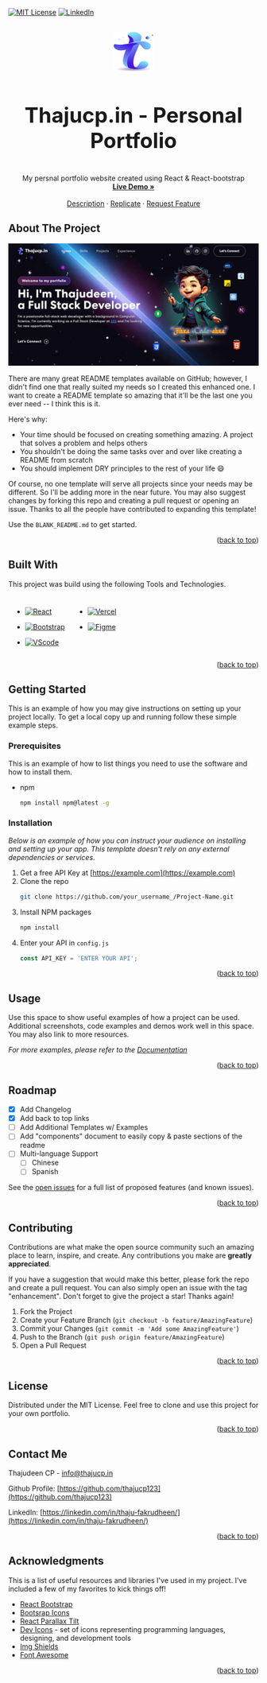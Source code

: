 <a id="readme-top"></a>

[![MIT License][license-shield]][license-url]
[![LinkedIn][linkedin-shield]][linkedin-url]



<!-- PROJECT LOGO -->
<br />
<div align="center">
  <img src="./src/assets/img/Logo.svg" alt="Logo" width="80" height="80">

  <h3 align="center" style="font-size: 42px;">Thajucp.in - Personal Portfolio</h3>

  <p align="center">
    My persnal portfolio website created using React & React-bootstrap
    <br />
    <a href="https://thajucp.in/"><strong>Live Demo »</strong></a>
    <br />
    <br />
    <a href="https://github.com/othneildrew/Best-README-Template">Description</a>
    ·
    <a href="https://github.com/othneildrew/Best-README-Template/issues/new?labels=bug&template=bug-report---.md">Replicate</a>
    ·
    <a href="https://github.com/othneildrew/Best-README-Template/issues/new?labels=enhancement&template=feature-request---.md">Request Feature</a>
  </p>
</div>



<!-- ABOUT THE PROJECT -->
## About The Project

![site-screenshot](./src/assets/img/screenshots/main-screenshot-1.jpg)

There are many great README templates available on GitHub; however, I didn't find one that really suited my needs so I created this enhanced one. I want to create a README template so amazing that it'll be the last one you ever need -- I think this is it.

Here's why:
* Your time should be focused on creating something amazing. A project that solves a problem and helps others
* You shouldn't be doing the same tasks over and over like creating a README from scratch
* You should implement DRY principles to the rest of your life :smile:

Of course, no one template will serve all projects since your needs may be different. So I'll be adding more in the near future. You may also suggest changes by forking this repo and creating a pull request or opening an issue. Thanks to all the people have contributed to expanding this template!

Use the `BLANK_README.md` to get started.

<p align="right">(<a href="#readme-top">back to top</a>)</p>


## Built With

This project was build using the following Tools and Technologies.

<div style="display: flex; flex-direction: row; width: 50%; padding:10px; padding-bottom:0;">
<div style="flex: 1;">

* [![React][React.js]][React-url]

* [![Bootstrap][Bootstrap.com]][Bootstrap-url]

* [![VScode][VSCode-shield]][VScode-url]

</div>
<div style="flex: 1;">

* [![Vercel][Vercel-shield]][Vercel-url]

* [![Figme][Figma-shield]][Figma-url]

</div>
</div>

<p align="right">(<a href="#readme-top">back to top</a>)</p>



<!-- GETTING STARTED -->
## Getting Started

This is an example of how you may give instructions on setting up your project locally.
To get a local copy up and running follow these simple example steps.

### Prerequisites

This is an example of how to list things you need to use the software and how to install them.
* npm
  ```sh
  npm install npm@latest -g
  ```

### Installation

_Below is an example of how you can instruct your audience on installing and setting up your app. This template doesn't rely on any external dependencies or services._

1. Get a free API Key at [https://example.com](https://example.com)
2. Clone the repo
   ```sh
   git clone https://github.com/your_username_/Project-Name.git
   ```
3. Install NPM packages
   ```sh
   npm install
   ```
4. Enter your API in `config.js`
   ```js
   const API_KEY = 'ENTER YOUR API';
   ```

<p align="right">(<a href="#readme-top">back to top</a>)</p>



<!-- USAGE EXAMPLES -->
## Usage

Use this space to show useful examples of how a project can be used. Additional screenshots, code examples and demos work well in this space. You may also link to more resources.

_For more examples, please refer to the [Documentation](https://example.com)_

<p align="right">(<a href="#readme-top">back to top</a>)</p>



<!-- ROADMAP -->
## Roadmap

- [x] Add Changelog
- [x] Add back to top links
- [ ] Add Additional Templates w/ Examples
- [ ] Add "components" document to easily copy & paste sections of the readme
- [ ] Multi-language Support
    - [ ] Chinese
    - [ ] Spanish

See the [open issues](https://github.com/othneildrew/Best-README-Template/issues) for a full list of proposed features (and known issues).

<p align="right">(<a href="#readme-top">back to top</a>)</p>



<!-- CONTRIBUTING -->
## Contributing

Contributions are what make the open source community such an amazing place to learn, inspire, and create. Any contributions you make are **greatly appreciated**.

If you have a suggestion that would make this better, please fork the repo and create a pull request. You can also simply open an issue with the tag "enhancement".
Don't forget to give the project a star! Thanks again!

1. Fork the Project
2. Create your Feature Branch (`git checkout -b feature/AmazingFeature`)
3. Commit your Changes (`git commit -m 'Add some AmazingFeature'`)
4. Push to the Branch (`git push origin feature/AmazingFeature`)
5. Open a Pull Request

<p align="right">(<a href="#readme-top">back to top</a>)</p>



<!-- LICENSE -->
## License

Distributed under the MIT License. Feel free to clone and use this project for your own portfolio.

<p align="right">(<a href="#readme-top">back to top</a>)</p>



<!-- CONTACT -->
## Contact Me

Thajudeen CP - [info@thajucp.in](mailto:info@thajucp.in)

Github Profile: [https://github.com/thajucp123](https://github.com/thajucp123)

LinkedIn: [https://linkedin.com/in/thaju-fakrudheen/](https://linkedin.com/in/thaju-fakrudheen/)

<p align="right">(<a href="#readme-top">back to top</a>)</p>



<!-- ACKNOWLEDGMENTS -->
## Acknowledgments

This is a list of useful resources and libraries I've used in my project. I've included a few of my favorites to kick things off!

* [React Bootstrap](https://react-bootstrap.netlify.app/)
* [Bootsrap Icons](https://icons.getbootstrap.com/)
* [React Parallax Tilt](https://github.com/mkosir/react-parallax-tilt/)
* [Dev Icons](https://devicon.dev/) - set of icons representing programming languages, designing, and development tools
* [Img Shields](https://shields.io)
* [Font Awesome](https://fontawesome.com)


<p align="right">(<a href="#readme-top">back to top</a>)</p>



<!-- MARKDOWN LINKS & IMAGES -->
<!-- https://www.markdownguide.org/basic-syntax/#reference-style-links -->

[license-shield]: https://img.shields.io/github/license/othneildrew/Best-README-Template.svg?style=for-the-badge
[license-url]: https://github.com/othneildrew/Best-README-Template/blob/master/LICENSE.txt
[linkedin-shield]: https://img.shields.io/badge/-LinkedIn-black.svg?style=for-the-badge&logo=linkedin&colorB=555
[linkedin-url]: https://linkedin.com/thaju-fakrudheen
[product-screenshot]: images/screenshot.png

[React.js]: https://img.shields.io/badge/React-20232A?style=for-the-badge&logo=react&logoColor=61DAFB
[React-url]: https://reactjs.org/


[Bootstrap.com]: https://img.shields.io/badge/Bootstrap-563D7C?style=for-the-badge&logo=bootstrap&logoColor=white
[Bootstrap-url]: https://getbootstrap.com

[VSCode-shield]: https://img.shields.io/badge/VSCode-007ACC?style=for-the-badge&logo=visual-studio-code&logoColor=white
[VSCode-url]: https://code.visualstudio.com/

[Vercel-shield]: https://img.shields.io/badge/Vercel-000000?style=for-the-badge&logo=vercel&logoColor=white
[Vercel-url]: https://vercel.com/

[Figma-shield]: https://img.shields.io/badge/Figma-F24E1E?style=for-the-badge&logo=figma&logoColor=white
[Figma-url]: https://www.figma.com/
